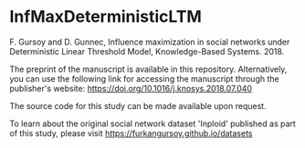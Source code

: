 # InfMaxDeterministicLTM

F. Gursoy and D. Gunnec, Influence maximization in social networks under Deterministic Linear Threshold Model, Knowledge-Based Systems. 2018.



The preprint of the manuscript is available in this repository. Alternatively, you can use the following link for accessing the manuscript through the publisher's website: https://doi.org/10.1016/j.knosys.2018.07.040

The source code for this study can be made available upon request.

To learn about the original social network dataset 'Inploid' published as part of this study, please visit https://furkangursoy.github.io/datasets
